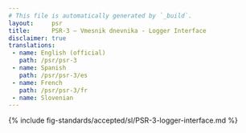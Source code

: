 ```yaml
---
# This file is automatically generated by `_build`.
layout:     psr
title:      PSR-3 — Vmesnik dnevnika - Logger Interface
disclaimer: true
translations:
 - name: English (official)
   path: /psr/psr-3
 - name: Spanish
   path: /psr/psr-3/es
 - name: French
   path: /psr/psr-3/fr
 - name: Slovenian
---
```

{% include fig-standards/accepted/sl/PSR-3-logger-interface.md %}
